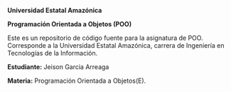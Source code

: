**Universidad Estatal Amazónica**

**Programación Orientada a Objetos (POO)**

Este es un repositorio de código fuente para la asignatura de POO.
Corresponde a la Universidad Estatal Amazónica, carrera de Ingeniería en Tecnologías de la Información.

**Estudiante:** Jeison Garcia Arreaga

**Materia:** Programación Orientada a Objetos(E).
